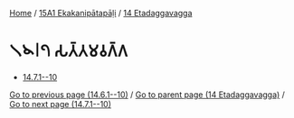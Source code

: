
[Home](/) / [15A1 Ekakanipātapāḷi](...md) / [14 Etadaggavagga](../15A1/14.md)

# 𑁧𑁪𑁇𑁭 𑀲𑀢𑁆𑀢𑀫𑀯𑀕𑁆𑀕

* [14.7.1--10](14.7/14.7.1--10.md)

[Go to previous page (14.6.1--10)](14.6/14.6.1--10.md) / [Go to parent page (14 Etadaggavagga)](../15A1/14.md) / [Go to next page (14.7.1--10)](14.7/14.7.1--10.md)



